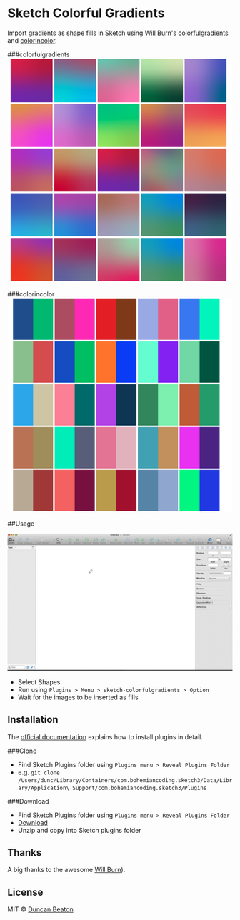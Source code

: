# Sketch Colorful Gradients

Import gradients as shape fills in Sketch using [Will Burn](http://willburnswebsite.com)'s [colorfulgradients](http://colorfulgradients.tumblr.com) and [colorincolor](http://colorandcolor.tumblr.com).

###colorfulgradients
![colorfulgradients](https://raw.githubusercontent.com/dunckr/sketch-colorfulgradients/master/.assets/colorgradients.png)

###colorincolor
![colorincolor](https://raw.githubusercontent.com/dunckr/sketch-colorfulgradients/master/.assets/colorandcolor.png)

##Usage

![Using plugin](https://raw.githubusercontent.com/dunckr/sketch-colorfulgradients/master/.assets/usage.gif)

+ Select Shapes
+ Run using ```Plugins > Menu > sketch-colorfulgradients > Option```
+ Wait for the images to be inserted as fills

## Installation

The [official documentation](http://bohemiancoding.com/sketch/support/developer/01-introduction/01.html) explains how to install plugins in detail.

###Clone

+ Find Sketch Plugins folder using ```Plugins menu > Reveal Plugins Folder```
+ e.g. ```git clone /Users/dunc/Library/Containers/com.bohemiancoding.sketch3/Data/Library/Application\ Support/com.bohemiancoding.sketch3/Plugins```

###Download

+ Find Sketch Plugins folder using ```Plugins menu > Reveal Plugins Folder```
+ [Download](https://github.com/dunckr/sketch-colorfulgradients/archive/master.zip)
+ Unzip and copy into Sketch plugins folder

## Thanks

A big thanks to the awesome [Will Burn](http://willburnswebsite.com)).

## License

MIT © [Duncan Beaton](http://dunckr.com)
